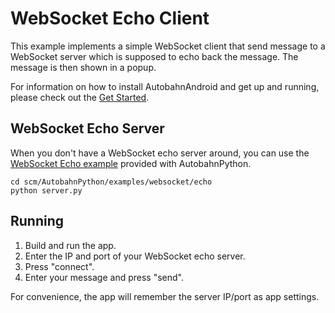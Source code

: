 WebSocket Echo Client
=====================

This example implements a simple WebSocket client that send message to
a WebSocket server which is supposed to echo back the message. The message
is then shown in a popup.

For information on how to install AutobahnAndroid and get up and running, please
check out the [Get Started](http://autobahn.ws/android/getstarted).

WebSocket Echo Server
---------------------

When you don't have a WebSocket echo server around, you can use the
[WebSocket Echo example](http://autobahn.ws/python/tutorials/echo) provided with AutobahnPython.


	cd scm/AutobahnPython/examples/websocket/echo
	python server.py


Running
-------

 1. Build and run the app.
 2. Enter the IP and port of your WebSocket echo server.
 3. Press "connect".
 4. Enter your message and press "send".

For convenience, the app will remember the server IP/port as app settings.
